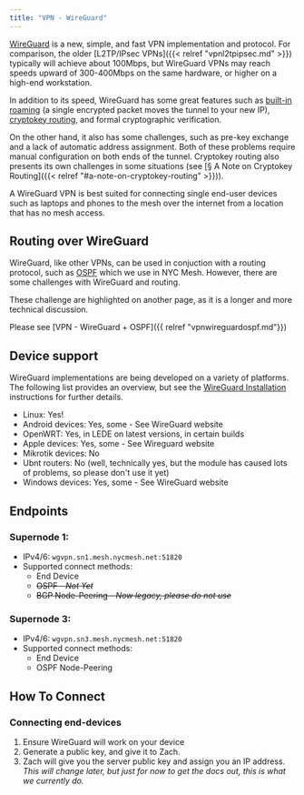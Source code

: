 ```yaml
---
title: "VPN - WireGuard"
---
```


[WireGuard](https://wireguard.com/) is a new, simple, and fast VPN implementation and protocol. For comparison, the older [L2TP/IPsec VPNs]({{< relref "vpnl2tpipsec.md" >}}) typically will achieve about 100Mbps, but WireGuard VPNs may reach speeds upward of 300-400Mbps on the same hardware, or higher on a high-end workstation.

In addition to its speed, WireGuard has some great features such as [built-in roaming](https://www.wireguard.com/#built-in-roaming) (a single encrypted packet moves the tunnel to your new IP), [cryptokey routing](https://www.wireguard.com/#cryptokey-routing), and formal cryptographic verification.

On the other hand, it also has some challenges, such as pre-key exchange and a lack of automatic address assignment. Both of these problems require manual configuration on both ends of the tunnel. Cryptokey routing also presents its own challenges in some situations (see [§ A Note on Cryptokey Routing]({{< relref "#a-note-on-cryptokey-routing" >}})).

A WireGuard VPN is best suited for connecting single end-user devices such as laptops and phones to the mesh over the internet from a location that has no mesh access.

## Routing over WireGuard
WireGuard, like other VPNs, can be used in conjuction with a routing protocol, such as [OSPF]( relref "ospf.md") which we use in NYC Mesh. However, there are some challenges with WireGuard and routing.

These challenge are highlighted on another page, as it is a longer and more technical discussion.

Please see [VPN - WireGuard + OSPF]({{ relref "vpnwireguardospf.md"}})

## Device support
WireGuard implementations are being developed on a variety of platforms. The following list provides an overview, but see the [WireGuard Installation](https://www.wireguard.com/install/) instructions for further details.

* Linux: Yes!
* Android devices: Yes, some - See WireGuard website
* OpenWRT: Yes, in LEDE on latest versions, in certain builds
* Apple devices: Yes, some - See Wireguard website
* Mikrotik devices: No
* Ubnt routers: No (well, technically yes, but the module has caused lots of problems, so please don't use it yet)
* Windows devices: Yes, some - See WireGuard website

## Endpoints

### Supernode 1:
* IPv4/6: `wgvpn.sn1.mesh.nycmesh.net:51820`
* Supported connect methods:
    * End Device
    * ~~OSPF - _Not Yet_~~
    * ~~BGP Node-Peering - _Now legacy, please do not use_~~

### Supernode 3:
* IPv4/6: `wgvpn.sn3.mesh.nycmesh.net:51820`
* Supported connect methods:
    * End Device
    * OSPF Node-Peering

## How To Connect

### Connecting end-devices
1. Ensure WireGuard will work on your device
1. Generate a public key, and give it to Zach.
1. Zach will give you the server public key and assign you an IP address. _This will change later, but just for now to get the docs out, this is what we currently do._
